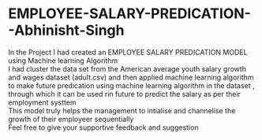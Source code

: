 # EMPLOYEE-SALARY-PREDICATION--Abhinisht-Singh
In the Project I had created an EMPLOYEE SALARY PREDICATION MODEL using Machine learning Algorithm 
<br> I had cluster the data set from the American average youth salary growth and wages dataset (adult.csv) and then applied machine learning algorithm to make  future predication using machine learning algorithm in the dataset , through which it can be used rin future to predict the salary as per their employment systtem
<br> This model truly helps the  management to intialise and channelise the growth of their employeer sequentially
<br> Feel free to give your supportive feedback and suggestion
